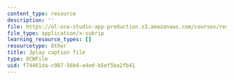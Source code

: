```yaml
---
content_type: resource
description: ''
file: https://ol-ocw-studio-app-production.s3.amazonaws.com/courses/res-18-005-highlights-of-calculus-spring-2010/f74461dac98756b4a4edb5ef5ba2fb41_I_ril7ToAi4.vtt
file_type: application/x-subrip
learning_resource_types: []
resourcetype: Other
title: 3play caption file
type: OCWFile
uid: f74461da-c987-56b4-a4ed-b5ef5ba2fb41
---
```

